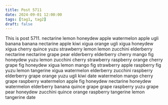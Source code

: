 ```yaml
---
title: Post 5711
date: 2024-09-01 12:00:00
tags: [tag1, tag2]
draft: false
---
```

This is post 5711.
nectarine
lemon
honeydew
apple
watermelon
apple
ugli
banana
banana
nectarine
apple
kiwi
xigua
orange
ugli
xigua
honeydew
xigua
cherry
quince
yuzu
strawberry
lemon
lemon
zucchini
elderberry
nectarine
nectarine
grape
pear
elderberry
elderberry
cherry
mango
fig
honeydew
yuzu
lemon
zucchini
cherry
strawberry
raspberry
orange
cherry
grape
fig
honeydew
xigua
lemon
mango
fig
strawberry
apple
raspberry
fig
yuzu
lemon
tangerine
xigua
watermelon
elderberry
zucchini
raspberry
elderberry
grape
orange
yuzu
ugli
kiwi
date
watermelon
mango
cherry
grape
raspberry
watermelon
apple
fig
honeydew
nectarine
honeydew
watermelon
elderberry
banana
quince
grape
grape
raspberry
yuzu
grape
pear
honeydew
zucchini
quince
orange
raspberry
tangerine
lemon
tangerine
date
